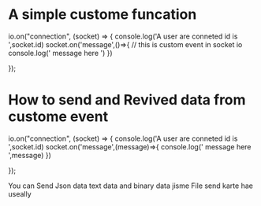 # A simple custome funcation
io.on("connection", (socket) => {
  console.log('A user are conneted id is ',socket.id) 
  socket.on('message',()=>{ // this is custom event in socket io
    console.log(' message here ')
  })

});

# How to send and Revived data from custome event
io.on("connection", (socket) => {
  console.log('A user are conneted id is ',socket.id)
  socket.on('message',(message)=>{
    console.log(' message here ',message)
  })

});

You can Send Json data text data and binary data jisme File send karte hae useally 
